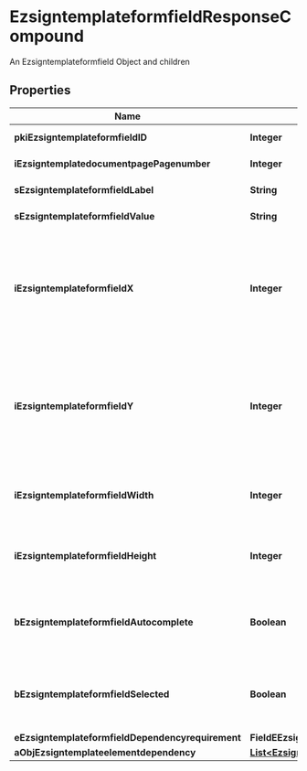 

# EzsigntemplateformfieldResponseCompound

An Ezsigntemplateformfield Object and children

## Properties

| Name | Type | Description | Notes |
|------------ | ------------- | ------------- | -------------|
|**pkiEzsigntemplateformfieldID** | **Integer** | The unique ID of the Ezsigntemplateformfield |  |
|**iEzsigntemplatedocumentpagePagenumber** | **Integer** | The page number in the Ezsigntemplatedocument |  |
|**sEzsigntemplateformfieldLabel** | **String** | The Label for the Ezsigntemplateformfield |  |
|**sEzsigntemplateformfieldValue** | **String** | The value for the Ezsigntemplateformfield |  [optional] |
|**iEzsigntemplateformfieldX** | **Integer** | The X coordinate (Horizontal) where to put the Ezsigntemplateformfield on the Ezsigntemplatepage.  Coordinate is calculated at 100dpi (dot per inch). So for example, if you want to put the Ezsigntemplateformfield 2 inches from the left border of the page, you would use \&quot;200\&quot; for the X coordinate. |  |
|**iEzsigntemplateformfieldY** | **Integer** | The Y coordinate (Vertical) where to put the Ezsigntemplateformfield on the Ezsigntemplatepage.  Coordinate is calculated at 100dpi (dot per inch). So for example, if you want to put the Ezsigntemplateformfield 3 inches from the top border of the page, you would use \&quot;300\&quot; for the Y coordinate. |  |
|**iEzsigntemplateformfieldWidth** | **Integer** | The Width of the Ezsigntemplateformfield in pixels calculated at 100 DPI  The allowed values are varying based on the eEzsigntemplateformfieldgroupType.  | eEzsigntemplateformfieldgroupType | Valid values | | ------------------------- | ------------ | | Checkbox                  | 22           | | Dropdown                  | 22-65535     | | Radio                     | 22           | | Text                      | 22-65535     | | Textarea                  | 22-65535     | |  |
|**iEzsigntemplateformfieldHeight** | **Integer** | The Height of the Ezsigntemplateformfield in pixels calculated at 100 DPI  The allowed values are varying based on the eEzsigntemplateformfieldgroupType.  | eEzsigntemplateformfieldgroupType | Valid values | | ------------------------- | ------------ | | Checkbox                  | 22           | | Dropdown                  | 22           | | Radio                     | 22           | | Text                      | 22           | | Textarea                  | 22-65535     |  |  |
|**bEzsigntemplateformfieldAutocomplete** | **Boolean** | Whether the Ezsigntemplateformfield allows the use of the autocomplete of the browser.  This can only be set if eEzsigntemplateformfieldgroupType is **Text** |  [optional] |
|**bEzsigntemplateformfieldSelected** | **Boolean** | Whether the Ezsigntemplateformfield is selected or not by default.  This can only be set if eEzsigntemplateformfieldgroupType is **Checkbox** or **Radio** |  [optional] |
|**eEzsigntemplateformfieldDependencyrequirement** | **FieldEEzsigntemplateformfieldDependencyrequirement** |  |  [optional] |
|**aObjEzsigntemplateelementdependency** | [**List&lt;EzsigntemplateelementdependencyResponseCompound&gt;**](EzsigntemplateelementdependencyResponseCompound.md) |  |  [optional] |



